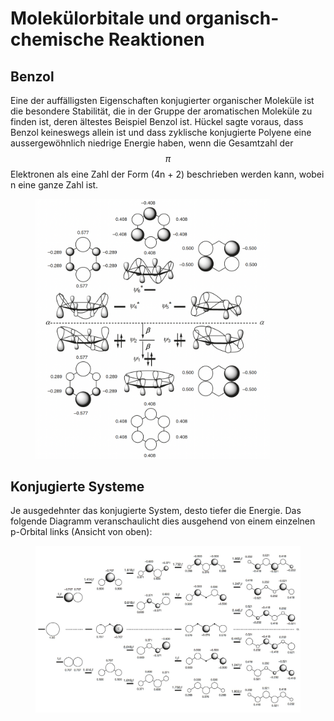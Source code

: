 # Molekülorbitale und organisch-chemische Reaktionen

## Benzol

Eine der auffälligsten Eigenschaften konjugierter organischer Moleküle ist die besondere Stabilität, die in der Gruppe der aromatischen Moleküle zu finden ist, deren ältestes Beispiel Benzol ist. Hückel sagte voraus, dass Benzol keineswegs allein ist und dass zyklische konjugierte Polyene eine aussergewöhnlich niedrige Energie haben, wenn die Gesamtzahl der $$\pi$$ Elektronen als eine Zahl der Form (4n + 2) beschrieben werden kann, wobei n eine ganze Zahl ist.

<figure><img src="../.gitbook/assets/image.png" alt="" width="375"><figcaption></figcaption></figure>

## Konjugierte Systeme

Je ausgedehnter das konjugierte System, desto tiefer die Energie. Das folgende Diagramm veranschaulicht dies ausgehend von einem einzelnen p-Orbital links (Ansicht von oben):

<figure><img src="../.gitbook/assets/konjugiertesSystem.jpg" alt=""><figcaption></figcaption></figure>
